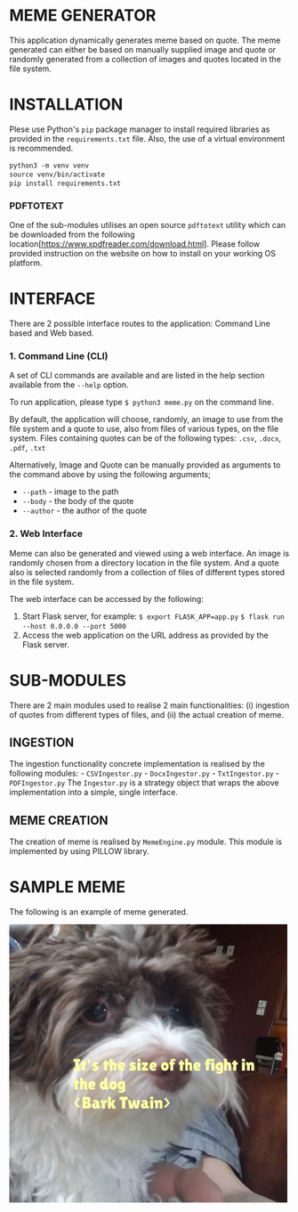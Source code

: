 # MEME GENERATOR

This application dynamically generates meme based on quote. The meme generated can either be based on manually supplied image and quote or randomly generated from a collection of images and quotes located in the file system.

# INSTALLATION
Plese use Python's `pip` package manager to install required libraries as provided in the `requirements.txt` file. Also, the use of a virtual environment is recommended.

```
python3 -m venv venv
source venv/bin/activate
pip install requirements.txt
```


### PDFTOTEXT
One of the sub-modules utilises an open source `pdftotext` utility which can be downloaded from the following location[https://www.xpdfreader.com/download.html]. Please follow provided instruction on the website on how to install on your working OS platform.

# INTERFACE
There are 2 possible interface routes to the application: Command Line based and Web based.

### 1. Command Line (CLI)
A set of CLI commands are available and are listed in the help section available from the `--help` option.

To run application, please type `$ python3 meme.py` on the command line.

By default, the application will choose, randomly, an image to use from the file system and a quote to use, also from files of various types, on the file system.
Files containing quotes can be of the following types: `.csv`, `.docx`, `.pdf`, `.txt`

Alternatively, Image and Quote can be manually provided as arguments to the command above by using the following arguments;

- `--path` - image to the path
- `--body` - the body of the quote
- `--author` - the author of the quote

### 2. Web Interface

Meme can also be generated and viewed using a web interface. An image is randomly chosen from a directory location in the file system. And a quote also is selected randomly from a collection of files of different types stored in the file system.


The web interface can be accessed by the following:

1. Start Flask server, for example:
	`$ export FLASK_APP=app.py`
	`$ flask run --host 0.0.0.0 --port 5000`
2. Access the web application on the URL address as provided by the Flask server.


# SUB-MODULES
There are 2 main modules used to realise 2 main functionalities: (i) ingestion of quotes from different types of files, and (ii) the actual creation of meme.

## INGESTION
The ingestion functionality concrete implementation is realised by the following modules:
	- `CSVIngestor.py`
	- `DocxIngestor.py`
	- `TxtIngestor.py`
	- `PDFIngestor.py`
The `Ingestor.py` is a strategy object that wraps the above implementation into a simple, single interface.

## MEME CREATION
The creation of meme is realised by `MemeEngine.py` module.
This module is implemented by using PILLOW library.

# SAMPLE MEME
The following is an example of meme generated.

![Meme](./static/output.jpg)